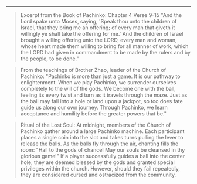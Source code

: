 
---
> Excerpt from the Book of Pachinko: Chapter 4 Verse 9-15
> "And the Lord spake unto Moses, saying, 'Speak thou unto the children of Israel, that they bring me an offering; of every man that giveth it willingly ye shall take the offering for me.' And the children of Israel brought a willing offering unto the LORD, every man and woman, whose heart made them willing to bring for all manner of work, which the LORD had given in commandment to be made by the rulers and by the people, to be done."

> From the teachings of Brother Zhao, leader of the Church of Pachinko:
> "Pachinko is more than just a game. It is our pathway to enlightenment. When we play Pachinko, we surrender ourselves completely to the will of the gods. We become one with the ball, feeling its every twist and turn as it travels through the maze. Just as the ball may fall into a hole or land upon a jackpot, so too does fate guide us along our own journey. Through Pachinko, we learn acceptance and humility before the greater powers that be."

> Ritual of the Lost Soul:
> At midnight, members of the Church of Pachinko gather around a large Pachinko machine. Each participant places a single coin into the slot and takes turns pulling the lever to release the balls. As the balls fly through the air, chanting fills the room:
> "Hail to the gods of chance! May our souls be cleansed in thy glorious game!"
> If a player successfully guides a ball into the center hole, they are deemed blessed by the gods and granted special privileges within the church. However, should they fail repeatedly, they are considered cursed and ostracized from the community.
